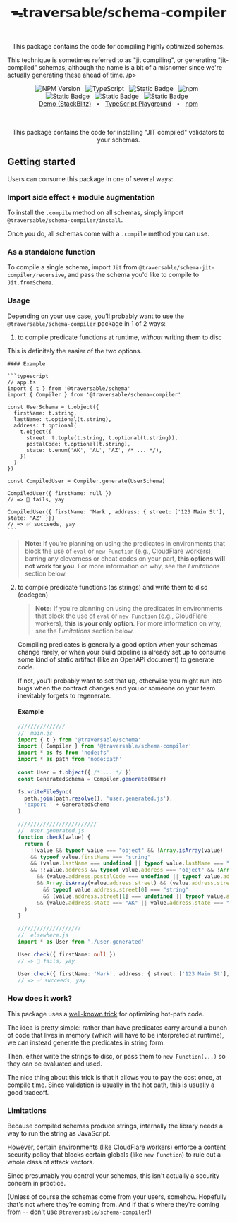 <br>
<h1 align="center">ᯓ𝘁𝗿𝗮𝘃𝗲𝗿𝘀𝗮𝗯𝗹𝗲/𝘀𝗰𝗵𝗲𝗺𝗮-𝗰𝗼𝗺𝗽𝗶𝗹𝗲𝗿</h1>
<br>

<p align="center">
  This package contains the code for compiling highly optimized schemas. 
  
  This technique is sometimes referred to as "jit compiling", or generating "jit-compiled" schemas, although the name is a bit of a misnomer since
  we're actually generating these ahead of time.
/p>

<div align="center">
  <img alt="NPM Version" src="https://img.shields.io/npm/v/%40traversable%2Fschema-compiler?style=flat-square&logo=npm&label=npm&color=blue">
  &nbsp;
  <img alt="TypeScript" src="https://img.shields.io/badge/TypeScript-5.5%2B-blue?style=flat-square&logo=TypeScript&logoColor=4a9cf6">
  &nbsp;
  <img alt="Static Badge" src="https://img.shields.io/static/v1?label=Hippocratic%20License&message=HL3-FULL&labelColor=5e2751&color=bc8c3d">
  &nbsp;
  <img alt="npm" src="https://img.shields.io/npm/dt/@traversable/schema-compiler?style=flat-square">
  &nbsp;
</div>

<div align="center">
  <!-- <img alt="npm bundle size (scoped)" src="https://img.shields.io/bundlephobia/minzip/%40traversable/schema-compiler?style=flat-square&label=size">
  &nbsp; -->
  <img alt="Static Badge" src="https://img.shields.io/badge/%F0%9F%8C%B2-tree--shakeable-brightgreen?labelColor=white">
  &nbsp;
  <img alt="Static Badge" src="https://img.shields.io/badge/ESM-supported-2d9574?style=flat-square&logo=JavaScript">
  &nbsp;
  <img alt="Static Badge" src="https://img.shields.io/badge/CJS-supported-2d9574?style=flat-square&logo=Node.JS">
  &nbsp;
</div>

<div align="center">
  <a href="https://stackblitz.com/edit/traversable?file=src%2Fsandbox.tsx" target="_blank">Demo (StackBlitz)</a>
  <span>&nbsp;&nbsp;•&nbsp;&nbsp;</span>
  <a href="https://tsplay.dev/w2y29W" target="_blank">TypeScript Playground</a>
  <span>&nbsp;&nbsp;•&nbsp;&nbsp;</span>
  <a href="https://www.npmjs.com/package/@traversable/schema-compiler" target="_blank">npm</a>
  <br>
</div>
<br>
<br>

<p align="center">
  This package contains the code for installing "JIT compiled" validators to your schemas.
</p>


## Getting started

Users can consume this package in one of several ways:

### Import side effect + module augmentation

To install the `.compile` method on all schemas, simply import `@traversable/schema-compiler/install`.

Once you do, all schemas come with a `.compile` method you can use.

### As a standalone function

To compile a single schema, import `Jit` from `@traversable/schema-jit-compiler/recursive`, and pass the
schema you'd like to compile to `Jit.fromSchema`.

### Usage

Depending on your use case, you'll probably want to use the `@traversable/schema-compiler` package in 1 of 2 ways:

1. to compile predicate functions at runtime, _without_ writing them to disc

  This is definitely the easier of the two options.

    #### Example
  
    ```typescript
    // app.ts
    import { t } from '@traversable/schema'
    import { Compiler } from '@traversable/schema-compiler'
  
    const UserSchema = t.object({
      firstName: t.string,
      lastName: t.optional(t.string),
      address: t.optional(
        t.object({
          street: t.tuple(t.string, t.optional(t.string)),
          postalCode: t.optional(t.string),
          state: t.enum('AK', 'AL', 'AZ', /* ... */),
        })
      )
    })

    const CompiledUser = Compiler.generate(UserSchema)

    CompiledUser({ firstName: null }) 
    // => 🚫 fails, yay

    CompiledUser({ firstName: 'Mark', address: { street: ['123 Main St'], state: 'AZ' }}) 
    // => ✅ succeeds, yay
    ```

  > **Note:** If you're planning on using the predicates in environments that block the use of `eval` or `new Function`
  (e.g., CloudFlare workers), barring any cleverness or cheat codes on your part, **this options will not work for you**. 
  For more information on why, see the _Limitations_ section below.


2. to compile predicate functions (as strings) and write them to disc (codegen)

    > **Note:** If you're planning on using the predicates in environments that block the use of `eval` or `new Function`
    (e.g., CloudFlare workers), **this is your only option**. For more information on why, see the _Limitations_ section below.
  
    Compiling predicates is generally a good option when your schemas change rarely, or when your build pipeline is already
    set up to consume some kind of static artifact (like an OpenAPI document) to generate code.
  
    If not, you'll probably want to set that up, otherwise you might run into bugs when the contract changes and you or
    someone on your team inevitably forgets to regenerate.
  
    #### Example
  
    ```typescript
    ///////////////
    //  main.js
    import { t } from '@traversable/schema'
    import { Compiler } from '@traversable/schema-compiler'
    import * as fs from 'node:fs'
    import * as path from 'node:path'
  
    const User = t.object({ /* ... */ })
    const GeneratedSchema = Compiler.generate(User)

    fs.writeFileSync(
      path.join(path.resolve(), 'user.generated.js'),
      'export ' + GeneratedSchema
    )
    
    /////////////////////////
    //  user.generated.js
    function check(value) {
      return (
        !!value && typeof value === "object" && !Array.isArray(value)
        && typeof value.firstName === "string"
        && (value.lastName === undefined || typeof value.lastName === "string")
        && !!value.address && typeof value.address === "object" && !Array.isArray(value.address)
          && (value.address.postalCode === undefined || typeof value.address.postalCode === "string")
          && Array.isArray(value.address.street) && (value.address.street.length === 1 || value.address.street.length === 2)
            && typeof value.address.street[0] === "string"
            && (value.address.street[1] === undefined || typeof value.address.street[1] === "string")
          && (value.address.state === "AK" || value.address.state === "AL" || value.address.state === "AZ")
      )
    }

    ////////////////////
    //  elsewhere.js
    import * as User from './user.generated'

    User.check({ firstName: null }) 
    // => 🚫 fails, yay

    User.check({ firstName: 'Mark', address: { street: ['123 Main St'], state: 'AZ' }}) 
    // => ✅ succeeds, yay
    ```

### How does it work?

This package uses a [well-known trick](https://romgrk.com/posts/optimizing-javascript#7-use-eval)
for optimizing hot-path code.

The idea is pretty simple: rather than have predicates carry around a bunch of code that lives in
memory (which will have to be interpreted at runtime), we can instead generate the predicates in
string form.

Then, either write the strings to disc, or pass them to `new Function(...)` so they can be evaluated
and used.

The nice thing about this trick is that it allows you to pay the cost once, at compile time. Since
validation is usually in the hot path, this is usually a good tradeoff.


### Limitations

Because compiled schemas produce strings, internally the library needs a way to run the string as JavaScript.

However, certain environments (like CloudFlare workers) enforce a content security policy that blocks certain
globals (like `new Function`) to rule out a whole class of attack vectors.

Since presumably you control your schemas, this isn't actually a security concern in practice.

(Unless of course the schemas come from your users, somehow. Hopefully that's not where they're coming from.
And if that's where they're coming from -- don't use `@traversable/schema-compiler`!)
